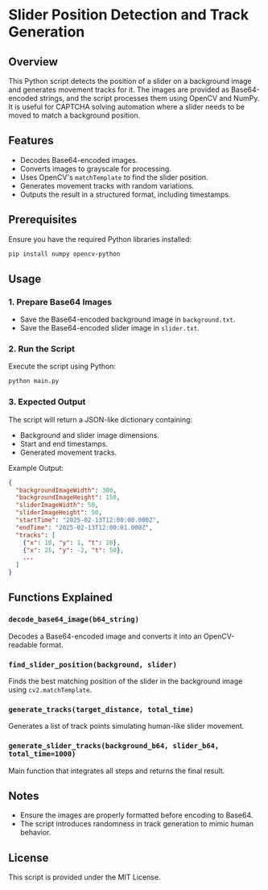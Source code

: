 # Slider Position Detection and Track Generation

## Overview
This Python script detects the position of a slider on a background image and generates movement tracks for it. The images are provided as Base64-encoded strings, and the script processes them using OpenCV and NumPy. It is useful for CAPTCHA solving automation where a slider needs to be moved to match a background position.

## Features
- Decodes Base64-encoded images.
- Converts images to grayscale for processing.
- Uses OpenCV's `matchTemplate` to find the slider position.
- Generates movement tracks with random variations.
- Outputs the result in a structured format, including timestamps.

## Prerequisites
Ensure you have the required Python libraries installed:

```bash
pip install numpy opencv-python
```

## Usage
### 1. Prepare Base64 Images
- Save the Base64-encoded background image in `background.txt`.
- Save the Base64-encoded slider image in `slider.txt`.

### 2. Run the Script
Execute the script using Python:

```bash
python main.py
```

### 3. Expected Output
The script will return a JSON-like dictionary containing:
- Background and slider image dimensions.
- Start and end timestamps.
- Generated movement tracks.

Example Output:

```json
{
  "backgroundImageWidth": 300,
  "backgroundImageHeight": 150,
  "sliderImageWidth": 50,
  "sliderImageHeight": 50,
  "startTime": "2025-02-13T12:00:00.000Z",
  "endTime": "2025-02-13T12:00:01.000Z",
  "tracks": [
    {"x": 10, "y": 1, "t": 20},
    {"x": 25, "y": -2, "t": 50},
    ...
  ]
}
```

## Functions Explained
### `decode_base64_image(b64_string)`
Decodes a Base64-encoded image and converts it into an OpenCV-readable format.

### `find_slider_position(background, slider)`
Finds the best matching position of the slider in the background image using `cv2.matchTemplate`.

### `generate_tracks(target_distance, total_time)`
Generates a list of track points simulating human-like slider movement.

### `generate_slider_tracks(background_b64, slider_b64, total_time=1000)`
Main function that integrates all steps and returns the final result.

## Notes
- Ensure the images are properly formatted before encoding to Base64.
- The script introduces randomness in track generation to mimic human behavior.

## License
This script is provided under the MIT License.

